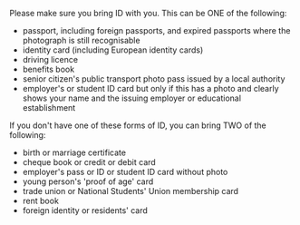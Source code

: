 Please make sure you bring ID with you. This can be ONE of the following:

* passport, including foreign passports, and expired passports where the photograph is still recognisable
* identity card (including European identity cards) 
* driving licence
* benefits book
* senior citizen's public transport photo pass issued by a local authority
* employer's or student ID card but only if this has a photo and clearly shows your name and the issuing employer or educational establishment

If you don't have one of these forms of ID, you can bring TWO of the following:

* birth or marriage certificate
* cheque book or credit or debit card 
* employer's pass or ID or student ID card without photo 
* young person's 'proof of age' card
* trade union or National Students' Union membership card
* rent book
* foreign identity or residents' card
